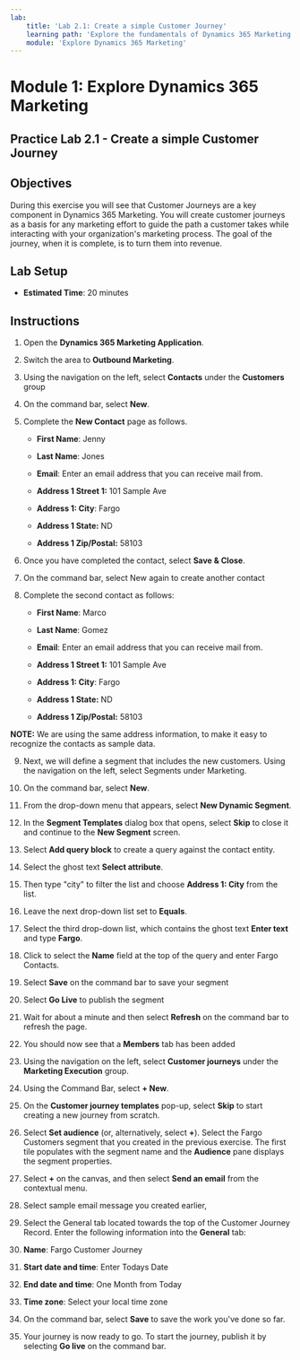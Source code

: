 ```yaml
---
lab:
    title: 'Lab 2.1: Create a simple Customer Journey'
    learning path: 'Explore the fundamentals of Dynamics 365 Marketing'
    module: 'Explore Dynamics 365 Marketing'
---
```


Module 1: Explore Dynamics 365 Marketing
========================

## Practice Lab 2.1 - Create a simple Customer Journey

## Objectives

During this exercise you will see that Customer Journeys are a key component in Dynamics 365 Marketing. You will create customer journeys as a basis for any marketing effort to guide the path a customer takes while interacting with your organization's marketing process. The goal of the journey, when it is complete, is to turn them into revenue.

## Lab Setup

  - **Estimated Time**: 20 minutes

## Instructions

1. Open the **Dynamics 365 Marketing Application**.

2. Switch the area to **Outbound Marketing**. 

3. Using the navigation on the left, select **Contacts** under the **Customers** group

4. On the command bar, select **New**.

5. Complete the **New Contact** page as follows.

	- **First Name**: Jenny

	- **Last Name**: Jones

	- **Email**: Enter an email address that you can receive mail from.

	- **Address 1 Street 1:** 101 Sample Ave

	- **Address 1: City**: Fargo

	- **Address 1 State:** ND

	- **Address 1 Zip/Postal:** 58103

6. Once you have completed the contact, select **Save &amp; Close**.

7. On the command bar, select New again to create another contact

8. Complete the second contact as follows:

	- **First Name**: Marco

	- **Last Name**: Gomez

	- **Email**: Enter an email address that you can receive mail from.

	- **Address 1 Street 1:** 101 Sample Ave

	- **Address 1: City**: Fargo

	- **Address 1 State:** ND

	- **Address 1 Zip/Postal:** 58103

**NOTE:** We are using the same address information, to make it easy to recognize the contacts as sample data. 

9. Next, we will define a segment that includes the new customers. Using the navigation on the left, select Segments under Marketing. 

10. On the command bar, select **New**.

11. From the drop-down menu that appears, select **New Dynamic Segment**.

12. In the **Segment Templates** dialog box that opens, select **Skip** to close it and continue to the **New Segment** screen.

13. Select **Add query block** to create a query against the contact entity. 

14. Select the ghost text **Select attribute**. 

15. Then type "city" to filter the list and choose **Address 1: City** from the list.

16. Leave the next drop-down list set to **Equals**. 

17. Select the third drop-down list, which contains the ghost text **Enter text** and type **Fargo**.

18. Click to select the **Name** field at the top of the query and enter Fargo Contacts.

19. Select **Save** on the command bar to save your segment

20. Select **Go Live** to publish the segment 

21. Wait for about a minute and then select **Refresh** on the command bar to refresh the page. 

22. You should now see that a **Members** tab has been added 

23. Using the navigation on the left, select **Customer journeys** under the **Marketing Execution** group.

24. Using the Command Bar, select **+ New**.

25. On the **Customer journey templates** pop-up, select **Skip** to start creating a new journey from scratch.

26. Select **Set audience** (or, alternatively, select **+**). Select the Fargo Customers segment that you created in the previous exercise. The first tile populates with the segment name and the **Audience** pane displays the segment properties.

27. Select **+** on the canvas, and then select **Send an email** from the contextual menu.

28. Select sample email message you created earlier,

29. Select the General tab located towards the top of the Customer Journey Record. Enter the following information into the **General** tab:

30. **Name**: Fargo Customer Journey

31. **Start date and time**: Enter Todays Date

32. **End date and time**: One Month from Today

33. **Time zone**: Select your local time zone

34. On the command bar, select **Save** to save the work you've done so far.

35. Your journey is now ready to go. To start the journey, publish it by selecting **Go live** on the command bar.

 
